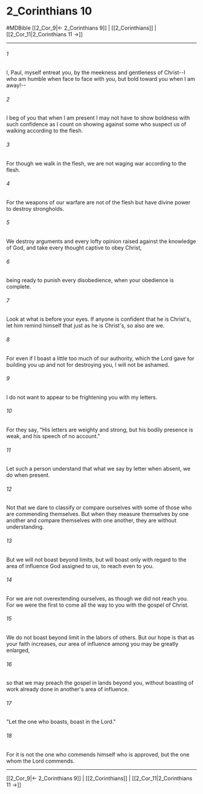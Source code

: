 # 2_Corinthians 10
#MDBible
[[2_Cor_9|← 2_Corinthians 9]] | [[2_Corinthians]] | [[2_Cor_11|2_Corinthians 11 →]]

***

###### 1 

I, Paul, myself entreat you, by the meekness and gentleness of Christ--I who am humble when face to face with you, but bold toward you when I am away!-- 

###### 2 

I beg of you that when I am present I may not have to show boldness with such confidence as I count on showing against some who suspect us of walking according to the flesh. 

###### 3 

For though we walk in the flesh, we are not waging war according to the flesh. 

###### 4 

For the weapons of our warfare are not of the flesh but have divine power to destroy strongholds. 

###### 5 

We destroy arguments and every lofty opinion raised against the knowledge of God, and take every thought captive to obey Christ, 

###### 6 

being ready to punish every disobedience, when your obedience is complete. 

###### 7 

Look at what is before your eyes. If anyone is confident that he is Christ's, let him remind himself that just as he is Christ's, so also are we. 

###### 8 

For even if I boast a little too much of our authority, which the Lord gave for building you up and not for destroying you, I will not be ashamed. 

###### 9 

I do not want to appear to be frightening you with my letters. 

###### 10 

For they say, "His letters are weighty and strong, but his bodily presence is weak, and his speech of no account." 

###### 11 

Let such a person understand that what we say by letter when absent, we do when present. 

###### 12 

Not that we dare to classify or compare ourselves with some of those who are commending themselves. But when they measure themselves by one another and compare themselves with one another, they are without understanding. 

###### 13 

But we will not boast beyond limits, but will boast only with regard to the area of influence God assigned to us, to reach even to you. 

###### 14 

For we are not overextending ourselves, as though we did not reach you. For we were the first to come all the way to you with the gospel of Christ. 

###### 15 

We do not boast beyond limit in the labors of others. But our hope is that as your faith increases, our area of influence among you may be greatly enlarged, 

###### 16 

so that we may preach the gospel in lands beyond you, without boasting of work already done in another's area of influence. 

###### 17 

"Let the one who boasts, boast in the Lord." 

###### 18 

For it is not the one who commends himself who is approved, but the one whom the Lord commends. 

***

[[2_Cor_9|← 2_Corinthians 9]] | [[2_Corinthians]] | [[2_Cor_11|2_Corinthians 11 →]]
